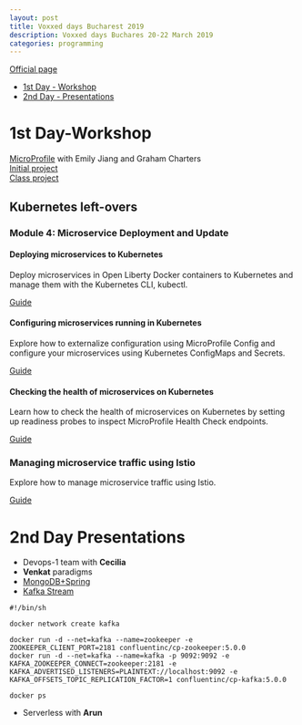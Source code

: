 ```yaml
---
layout: post
title: Voxxed days Bucharest 2019
description: Voxxed days Buchares 20-22 March 2019
categories: programming
---
```

[Official page](https://romania.voxxeddays.com/bucharest/2019-03-20/)

- [1st Day - Workshop](#1st-Day-Workshop)   
- [2nd Day - Presentations](#2nd-Day-Presentations)


1st Day-Workshop
====
[MicroProfile](https://romania.voxxeddays.com/2019/02/24/hands-on-cloud-native-java-with-microprofile-kubernetes-and-istio/)  with Emily Jiang and Graham Charters  
[Initial project](https://github.com/OpenLiberty/tutorial-microprofile.git)  
[Class project](https://github.com/gcharters/workshop-cloud-native-java/blob/master/README.md)  

Kubernetes left-overs
---
### Module 4: Microservice Deployment and Update  

#### Deploying microservices to Kubernetes  

Deploy microservices in Open Liberty Docker containers to Kubernetes and manage them with the Kubernetes CLI, kubectl.

[Guide](https://openliberty.io/guides/kubernetes-intro.html)

#### Configuring microservices running in Kubernetes

Explore how to externalize configuration using MicroProfile Config and configure your microservices using Kubernetes ConfigMaps and Secrets.

[Guide](https://openliberty.io/guides/kubernetes-microprofile-config.html)


#### Checking the health of microservices on Kubernetes

Learn how to check the health of microservices on Kubernetes by setting up readiness probes to inspect MicroProfile Health Check endpoints.

[Guide](https://openliberty.io/guides/kubernetes-microprofile-health.html)


### Managing microservice traffic using Istio

Explore how to manage microservice traffic using Istio.

[Guide](https://openliberty.io/guides/istio-intro.html)

2nd Day Presentations
====
- Devops-1 team with **Cecilia**  
- **Venkat** paradigms 
- [MongoDB+Spring](https://github.com/dangeabunea/VoxxedDaysBucharest2019)  
- [Kafka Stream](https://github.com/Stream-Processing-with-Kafka-Streams/workshop)  

```  
#!/bin/sh

docker network create kafka

docker run -d --net=kafka --name=zookeeper -e ZOOKEEPER_CLIENT_PORT=2181 confluentinc/cp-zookeeper:5.0.0
docker run -d --net=kafka --name=kafka -p 9092:9092 -e KAFKA_ZOOKEEPER_CONNECT=zookeeper:2181 -e KAFKA_ADVERTISED_LISTENERS=PLAINTEXT://localhost:9092 -e KAFKA_OFFSETS_TOPIC_REPLICATION_FACTOR=1 confluentinc/cp-kafka:5.0.0

docker ps  
```  

- Serverless with **Arun**


